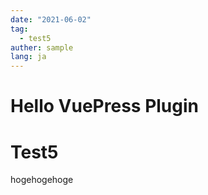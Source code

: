```yaml
---
date: "2021-06-02"
tag:
  - test5
auther: sample
lang: ja
---
```


# Hello VuePress Plugin

# Test5

hogehogehoge
